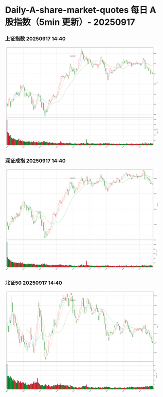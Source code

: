 
# Daily-A-share-market-quotes 每日 A 股指数（5min 更新）- 20250917

### 上证指数 20250917 14:40
![](./fig/2025/9/20250917-sh000001.png)

### 深证成指 20250917 14:40
![](./fig/2025/9/20250917-sz399001.png)

### 北证50 20250917 14:40
![](./fig/2025/9/20250917-bj899050.png)
